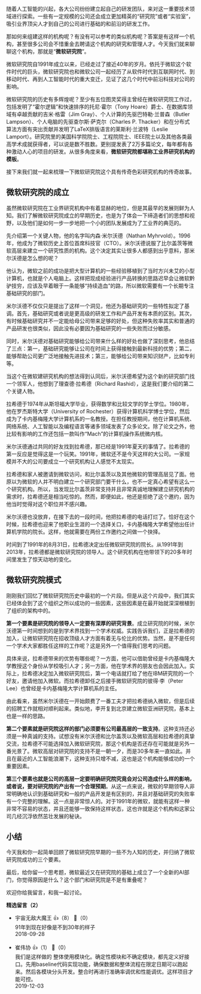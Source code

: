 随着人工智能的兴起，各大公司纷纷建立起自己的研发团队，来对这一重要技术领域进行探索。一些有一定规模的公司还会成立更加精英的“研究院”或者“实验室”，吸引业界顶尖人才到自己的公司进行基础的和前沿的研发工作。

那如何来组建这样的机构呢？有没有可以参考的类似机构呢？答案是有这样一个机构，甚至很多公司会不惜重金去聘请这个机构的研究和管理人才。今天我们就来聊聊这个机构，那就是“**微软研究院**”。

微软研究院自1991年成立以来，已经走过了接近40年的岁月。依托于微软这个软件时代的巨头，微软研究院也和微软公司一起经历了从软件时代到互联网时代、到移动时代、再到人工智能时代的重大变迁，见证了这几个时代中前沿科技对公司的影响。

微软研究院的历史有多辉煌呢？至少有五位图灵奖得主曾经在微软研究院工作过，包括发明了“霍尔逻辑”和快速排序的托尼·霍尔（Tony Hoare）爵士、在数据库领域有卓越贡献的吉米·格雷（Jim Gray）、个人计算的先驱巴特勒·兰普森（Butler Lampson）、个人电脑的先驱查尔斯·萨克尔（Charles P. Thacker）和在分布式算法方面有突出贡献并发明了LaTeX排版语言的莱斯利·兰波特（Leslie Lamport）。研究院里的美国科学院院士、工程院院士、IEEE院士以及其他各类最高学术成就获得者，可以说是数不胜数。更别提发表了2万多篇论文，每年都有各种激动人心的项目的研发。从很多角度来看，**微软研究院都堪称工业界研究机构的模板**。

接下来我们就一起来梳理一下微软研究院这个具有传奇色彩研究机构的传奇故事。

## 微软研究院的成立

虽然微软研究院在工业界研究机构中有着显赫的地位，但是其最早的发展则鲜为人知。我们了解微软研究院成立的早期历史，也是为了体会一下缔造者们的思想和视野，以及他们是如何一步一步地把一个小的团队发展成为了工业界的典范的。

先介绍第一个关键人物，他的名字叫内森·米尔沃德（Nathan Myhrvold）。1996年，他成为了微软历史上首位首席科技官（CTO）。米尔沃德说服了比尔盖茨等微软高层来建立一个研究性质的机构。这个决定其实让很多人都感到出乎意料，那米尔沃德是怎么想的呢？

他认为，微软之前的成功是把大型计算机的一些经验移植到了当时方兴未艾的小型计算机，也就是个人电脑上。这样把现成经验进行产品转换的思路迟早会让微软黔驴技穷，应该及早着眼于一条能够“持续造血”的路，所以微软需要有一个长期专注基础研究的部门。

米尔沃德不仅仅只是提出了这样一个洞见，他还为基础研究的一些特性拟定了基调。首先，基础研究或者说是更高级的研发工作和产品开发有本质的区别。其次，有时候基础研究并不一定能给母公司带来足够的好处，但这种失败率其实和普通的产品研发也很类似，因此没有必要因为基础研究的一些失败而过分敏感。

同时，米尔沃德对基础研究能够给公司带来什么样的好处也做了深刻思考，他总结了三点：第一，基础研究能够让公司在时间上获得接触到最新科技的优势；第二，能够帮助公司更广泛地接触先进技术；第三，能够给公司带来知识财产，比如专利等。

当这个在微软建研究机构的想法得到认同后，米尔沃德希望为这个新的研究部门找一个领军人，他想到了理查德·拉希德（Richard Rashid），这是我们要介绍的第二个关键人物。

拉希德于1974年从斯坦福大学毕业，获得数学和比较文学的学士学位。1980年，他在罗杰斯特大学（University of Rochester）获得计算机科学博士学位，然后成为了卡内基梅隆大学计算机系的一名教授。在担任教授期间，他在计算机系统、网络系统、人工智能以及编程语言等诸多领域发表了众多论文。除了论文之外，他比较有影响的工作还包括一款叫作“Mach”的计算机操作系统微内核。

米尔沃德通过共同的好友找到拉希德，那已经是1991年夏天的事情了。拉希德的第一反应是觉得这是一个玩笑。1991年，微软还不是今天这样的大公司。一家规模并不大的公司要成立一个研究机构让人感觉不太现实。

拉希德和家人被邀请到微软访问，和比尔盖茨以及其他微软的管理高层见了面。他原以为微软的人并不明白建立一个研究部门要干什么，也不一定真心希望有这么一个研究机构。所以，当发现比尔盖茨非常支持并且非常真诚地理解建立研究机构的需求时，拉希德还是相当吃惊的。然而，即便如此，他还是拒绝了这个邀约，因为他当时觉得对这个职位并不感兴趣。

米尔沃德也没放弃，在接下去的一段时间，他把拉希德的电话打烂了。恰好在这个时候，拉希德也迎来了他职业生涯的一个选择关口，卡内基梅隆大学希望他出任计算机学院的院长。这样，他就需要在两份工作邀约之间做一个抉择。

时间到了1991年的8月31日，拉希德决定出任微软研究院的院长。从1991年到2013年，拉希德都是微软研究院的领导人。这个研究机构在他带领下的20多年时间里发生了惊天动地的变化。

## 微软研究院模式

刚刚我们回忆了微软研究院历史中最初的一个片段。但是从这个片段中，我们其实已经体会到了这个组织之所以成功的一些因素，这些因素是在最开始就深深根植到了组织的架构中的。

**第一个要素是研究院的领导人一定要有深厚的研究背景**。成立研究院的时候，米尔沃德第一时间想到的是到学术界找到一个学术权威。实践告诉我们，正是拉希德的加入，让微软研究院在招收顶级人才方面有着无与伦比的优势。当然，是不是任何一个学术大家都胜任这样的工作呢？这是另外一个值得我们思考的问题。

具体来说，拉希德带来的优势有哪些呢？一方面，他可以借助曾经是卡内基梅隆大学教授这个身份从学校吸引人才；另一方面，他在学术界的朋友也会因此加入。实际上，拉希德决定加入微软研究院后，第一个电话就打给了他在IBM研究院的一个好友，邀请他加入微软。而拉希德卸任之后接手微软研究院的彼得·李（Peter Lee）也曾经是卡内基梅隆大学计算机系的主任。

由此看来，虽然米尔沃德在一开始颇费了一番工夫才把拉希德纳入微软，但是后续的招聘工作就相对顺利起来。类似地，李开复到北京建立微软亚洲研究院，基本上也是一样的思路。

**第二个要素就是研究院这样的部门必须要有公司最高层的一致支持**。这种支持还必须是一种真诚的支持。试想没有米尔沃德和比尔盖茨以及微软高层和拉希德的真挚交流，拉希德不可能选择加入微软研究院，那这个机构是否还存在可能就是另外一番光景了。微软高层对研究院的支持不是一朝一夕，而是30多年来一直如此。并且在最近的人工智能浪潮下，这种支持只增不减，这也是这个机构能够成功的一个重要因素。

**第三个要素也就是公司的高层一定要明确研究院究竟会对公司造成什么样的影响，或者说，要对研究院的产出有一个合理预期**。从这一点来说，微软的早期领导人非常明确地认识到基础研究和一般的产品开发是有区别的，并且对基础研究的失败率有一个完整的理解。这一点是非常惊人的。对于1991年的微软，就能有这样一种非常不容易的状态，并且还能够一致保持这样状态，这也许就是这个机构和这家公司几经沉浮依然茁壮发展的秘诀。

## 小结

今天我和你一起简单回顾了微软研究院早期的一些不为人知的历史，并归纳了微软研究院成功的三个要素。

最后，给你留一个思考题，微软最近又在研究院的基础上成立了一个全新的AI部门，你觉得原因是什么？这个部门和研究院是不是有重叠呢？

欢迎你给我留言，和我一起讨论。
<div><strong>精选留言（2）</strong></div><ul>
<li><span>宇宙无敌大魔王</span> 👍（8） 💬（0）<div>91年到现在好像是不到30年的样子</div>2018-09-28</li><br/><li><span>崔伟协</span> 👍（1） 💬（0）<div>我们是这样做的
整体使用模块化。确定性模块和不确定模块，都先定义好接口。先用baseline代码实现功能，确保数据和整体流程在限定日期可以跑起来。然后各模块分头开发。整合时再进行准确率调优和性能调优。这样项目才能可控。</div>2019-12-03</li><br/>
</ul>